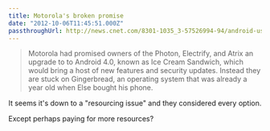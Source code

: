 ```yaml
---
title: Motorola's broken promise
date: "2012-10-06T11:45:51.000Z"
passthroughUrl: http://news.cnet.com/8301-1035_3-57526994-94/android-users-outraged-over-motorolas-broken-promise/
---
```


> Motorola had promised owners of the Photon, Electrify, and Atrix an upgrade to to Android 4.0, known as Ice Cream Sandwich, which would bring a host of new features and security updates. Instead they are stuck on Gingerbread, an operating system that was already a year old when Else bought his phone.

It seems it's down to a "resourcing issue" and they considered every option.

Except perhaps paying for more resources?